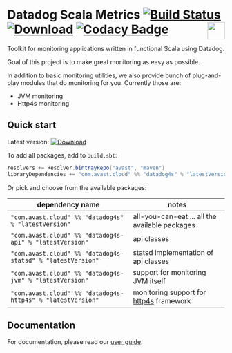 # Datadog Scala Metrics [![Build Status](https://travis-ci.org/avast/datadog4s.svg?branch=master)](https://travis-ci.org/avast/datadog4s) [![Download](https://api.bintray.com/packages/avast/maven/datadog4s/images/download.svg)](https://bintray.com/avast/maven/datadog4s/_latestVersion) [![Codacy Badge](https://api.codacy.com/project/badge/Grade/2477b21fde784f328145aeb43509a555)](https://www.codacy.com/app/tomasherman/datadog4s?utm_source=github.com&amp;utm_medium=referral&amp;utm_content=avast/datadog4s&amp;utm_campaign=Badge_Grade)<img height="40" src="https://typelevel.org/cats/img/cats-badge-tiny.png" align="right"/>


Toolkit for monitoring applications written in functional Scala using Datadog.

Goal of this project is to make great monitoring as easy as possible. 

In addition to basic monitoring utilities, we also provide bunch of plug-and-play modules that do monitoring for you. Currently those are:
- JVM monitoring
- Http4s monitoring

## Quick start
Latest version: [ ![Download](https://api.bintray.com/packages/avast/maven/datadog4s/images/download.svg) ](https://bintray.com/avast/maven/datadog4s/_latestVersion)

To add all packages, add to `build.sbt`:

```scala
resolvers += Resolver.bintrayRepo("avast", "maven")
libraryDependencies += "com.avast.cloud" %% "datadog4s" % "latestVersion" 
```

Or pick and choose from the available packages:

| dependency name | notes |
|--------------|-------| 
| `"com.avast.cloud" %% "datadog4s" % "latestVersion"`  | all-you-can-eat ... all the available packages |
| `"com.avast.cloud" %% "datadog4s-api" % "latestVersion"`  | api classes |
| `"com.avast.cloud" %% "datadog4s-statsd" % "latestVersion"`  | statsd implementation of api classes |
| `"com.avast.cloud" %% "datadog4s-jvm" % "latestVersion"`  | support for monitoring JVM itself |
| `"com.avast.cloud" %% "datadog4s-http4s" % "latestVersion"`  | monitoring support for [http4s][http4s] framework |

## Documentation
For documentation, please read our [user guide](./docs/userguide.md).


[http4s]: https://http4s.org
